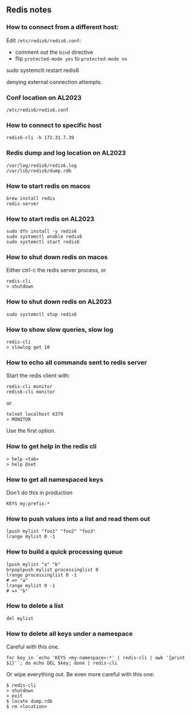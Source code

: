 ## Redis notes  
  
### How to connect from a different host:  
  
Edit `/etc/redis6/redis6.conf`:  
- comment out the `bind` directive  
- flip `protected-mode yes` to `protected-mode no`  
  
sudo systemctl restart redis6  
  
denying external connection attempts.  
  
### Conf location on AL2023  
  
    /etc/redis6/redis6.conf   
  
### How to connect to specific host  
  
    redis6-cli -h 172.31.7.39   
  
### Redis dump and log location on AL2023  
  
    /var/log/redis6/redis6.log  
    /var/lib/redis6/dump.rdb  
  
### How to start redis on macos  
  
    brew install redis  
    redis-server  
  
### How to start redis on AL2023  
  
    sudo dfn install -y redis6  
    sudo systemctl enable redis6  
    sudo systemctl start redis6  
  
### How to shut down redis on macos  
Either ctrl-c the redis server process, or  
  
    redis-cli  
    > shutdown  
  
### How to shut down redis on AL2023  
  
    sudo systemctl stop redis6  
  
### How to show slow queries, slow log  
  
    redis-cli  
    > slowlog get 10  
  
### How to echo all commands sent to redis server  
Start the redis client with:  
  
    redis-cli monitor  
    redis6-cli monitor  
  
or  
  
    telnet localhost 6379  
    > MONITOR  
  
Use the first option.  
  
### How to get help in the redis cli  
  
    > help <tab>  
    > help @set  
  
### How to get all namespaced keys  
Don't do this in production  
  
    KEYS my:prefix:*  
  
### How to push values into a list and read them out  
  
    lpush mylist "foo1" "foo2" "foo3"  
	lrange mylist 0 -1  
  
### How to build a quick processing queue   
	lpush mylist "a" "b"  
	brpoplpush mylist processinglist 0  
    lrange processinglist 0 -1  
    # => "a"  
    lrange mylist 0 -1  
    # => "b"  
  
### How to delete a list  
      
    del mylist  
  
### How to delete all keys under a namespace  
Careful with this one.  
  
    for key in `echo 'KEYS <my-namespace>:*' | redis-cli | awk '{print $1}'`; do echo DEL $key; done | redis-cli  
  
Or wipe everything out. Be even more careful with this one:  
  
    $ redis-cli  
    > shutdown  
    > exit  
    $ locate dump.rdb  
    $ rm <location>  
